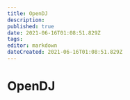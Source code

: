 ```yaml
---
title: OpenDJ
description: 
published: true
date: 2021-06-16T01:08:51.829Z
tags: 
editor: markdown
dateCreated: 2021-06-16T01:08:51.829Z
---
```


# OpenDJ
